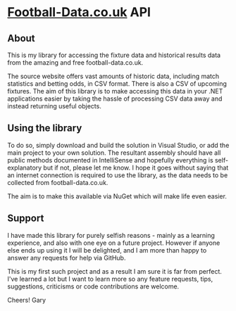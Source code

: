 # [Football-Data.co.uk](http://www.football-data.co.uk/) API

## About
This is my library for accessing the fixture data and historical results data from the amazing and free football-data.co.uk.

The source website offers vast amounts of historic data, including match statistics and betting odds, in CSV format. There is also a CSV of upcoming fixtures. The aim of this library is to make accessing this data in your .NET applications easier by taking the hassle of processing CSV data away and instead returning useful objects.

## Using the library
To do so, simply download and build the solution in Visual Studio, or add the main project to your own solution. The resultant assembly should have all public methods documented in IntelliSense and hopefully everything is self-explanatory but if not, please let me know. I hope it goes without saying that an internet connection is required to use the library, as the data needs to be collected from football-data.co.uk.

The aim is to make this available via NuGet which will make life even easier.

## Support
I have made this library for purely selfish reasons - mainly as a learning experience, and also with one eye on a future project. However if anyone else ends up using it I will be delighted, and I am more than happy to answer any requests for help via GitHub.

This is my first such project and as a result I am sure it is far from perfect. I've learned a lot but I want to learn more so any feature requests, tips, suggestions, criticisms or code contributions are welcome.

Cheers!
Gary

